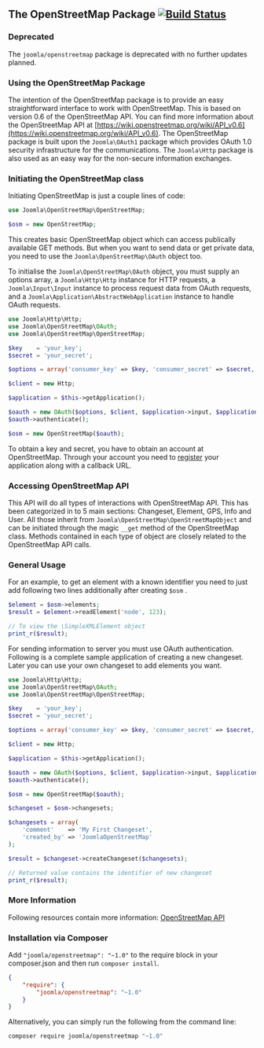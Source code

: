 ## The OpenStreetMap Package [![Build Status](https://ci.joomla.org/api/badges/joomla-framework/openstreetmap-api/status.svg)](https://ci.joomla.org/joomla-framework/openstreetmap-api)

### Deprecated

The `joomla/openstreetmap` package is deprecated with no further updates planned.

### Using the OpenStreetMap Package
The intention of the OpenStreetMap package is to provide an easy straightforward interface to work with OpenStreetMap. This is based on version 0.6 of the OpenStreetMap API. You can find more information about the OpenStreetMap API at [https://wiki.openstreetmap.org/wiki/API_v0.6](https://wiki.openstreetmap.org/wiki/API_v0.6).
The OpenStreetMap package is built upon the `Joomla\OAuth1` package which provides OAuth 1.0 security infrastructure for the communications. The `Joomla\Http` package is also used as an easy way for the non-secure information exchanges.

### Initiating the OpenStreetMap class
Initiating OpenStreetMap is just a couple lines of code:

```php
use Joomla\OpenStreetMap\OpenStreetMap;

$osm = new OpenStreetMap;
```

This creates basic OpenStreetMap object which can access publically available GET methods.
But when you want to send data or get private data, you need to use the `Joomla\OpenStreetMap\OAuth` object too.

To initialise the `Joomla\OpenStreetMap\OAuth` object, you must supply an options array, a `Joomla\Http\Http` instance for HTTP requests, a `Joomla\Input\Input` instance to process request data from OAuth requests, and a `Joomla\Application\AbstractWebApplication` instance to handle OAuth requests.

```php
use Joomla\Http\Http;
use Joomla\OpenStreetMap\OAuth;
use Joomla\OpenStreetMap\OpenStreetMap;

$key    = 'your_key';
$secret = 'your_secret';

$options = array('consumer_key' => $key, 'consumer_secret' => $secret, 'sendheaders' => true);

$client = new Http;

$application = $this->getApplication();

$oauth = new OAuth($options, $client, $application->input, $application);
$oauth->authenticate();

$osm = new OpenStreetMap($oauth);
```

To obtain a key and secret, you have to obtain an account at OpenStreetMap. Through your account you need to [register](https://www.openstreetmap.org/user/username/oauth_clients/new) your application along with a callback URL.

### Accessing OpenStreetMap API
This API will do all types of interactions with OpenStreetMap API. This has been categorized in to 5 main sections: Changeset, Element, GPS, Info and User. All those inherit from `Joomla\OpenStreetMap\OpenStreetMapObject` and can be initiated through the magic `__get` method of the OpenStreetMap class. Methods contained in each type of object are closely related to the OpenStreetMap API calls.

### General Usage
For an example, to get an element with a known identifier you need to just add following two lines additionally after creating `$osm` .

```php
$element = $osm->elements;
$result = $element->readElement('node', 123);

// To view the \SimpleXMLElement object
print_r($result);
```

For sending information to server you must use OAuth authentication. Following is a complete sample application of creating a new changeset. Later you can use your own changeset to add elements you want.

```php
use Joomla\Http\Http;
use Joomla\OpenStreetMap\OAuth;
use Joomla\OpenStreetMap\OpenStreetMap;

$key    = 'your_key';
$secret = 'your_secret';

$options = array('consumer_key' => $key, 'consumer_secret' => $secret, 'sendheaders' => true);

$client = new Http;

$application = $this->getApplication();

$oauth = new OAuth($options, $client, $application->input, $application);
$oauth->authenticate();

$osm = new OpenStreetMap($oauth);

$changeset = $osm->changesets;

$changesets = array(
	'comment'    => 'My First Changeset',
	'created_by' => 'JoomlaOpenStreetMap'
);

$result = $changeset->createChangeset($changesets);

// Returned value contains the identifier of new changeset
print_r($result);
```

### More Information
Following resources contain more information: [OpenStreetMap API](https://wiki.openstreetmap.org/wiki/API)

### Installation via Composer
Add `"joomla/openstreetmap": "~1.0"` to the require block in your composer.json and then run `composer install`.

```json
{
	"require": {
		"joomla/openstreetmap": "~1.0"
	}
}
```

Alternatively, you can simply run the following from the command line:

```sh
composer require joomla/openstreetmap "~1.0"
```
